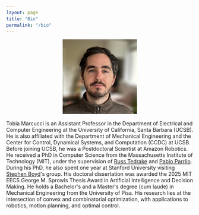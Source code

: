 ```yaml
---
layout: page
title: "Bio"
permalink: "/bio"
---
```


<p align="center">
<img src="me2.jpg"  width="200px"/>
</p>

Tobia Marcucci is an Assistant Professor in the Department of Electrical and Computer Engineering at the University of California, Santa Barbara (UCSB).
He is also affiliated with the Department of Mechanical Engineering and the Center for Control, Dynamical Systems, and Computation (CCDC) at UCSB.
Before joining UCSB, he was a Postdoctoral Scientist at Amazon Robotics.
He received a PhD in Computer Science from the Massachusetts Institute of Technology (MIT), under the supervision of [Russ Tedrake](https://groups.csail.mit.edu/locomotion/russt.html) and [Pablo Parrilo](https://www.mit.edu/~parrilo/).
During his PhD, he also spent one year at Stanford University visiting [Stephen Boyd](https://web.stanford.edu/~boyd/)'s group.
His doctoral dissertation was awarded the 2025 MIT EECS George M. Sprowls Thesis Award in Artificial Intelligence and Decision Making.
He holds a Bachelor's and a Master's degree (cum laude) in Mechanical Engineering from the University of Pisa.
His research lies at the intersection of convex and combinatorial optimization, with applications to robotics, motion planning, and optimal control.
